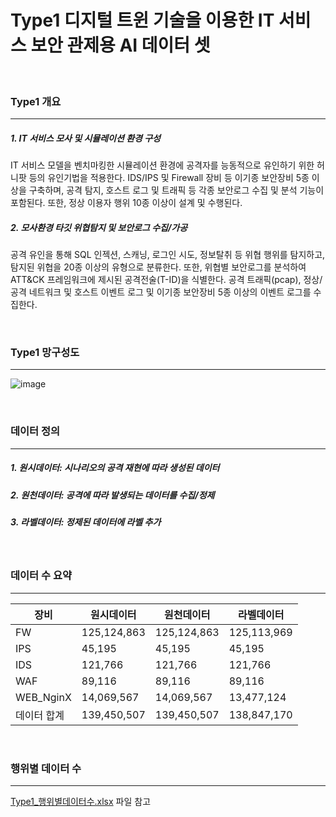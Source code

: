 # Type1 디지털 트윈 기술을 이용한 IT 서비스 보안 관제용 AI 데이터 셋

<br>

### Type1 개요
-----
##### 1. IT 서비스 모사 및 시뮬레이션 환경 구성
IT 서비스 모델을 벤치마킹한 시뮬레이션 환경에 공격자를 능동적으로 유인하기 위한 허니팟 등의 유인기법을 적용한다. IDS/IPS 및 Firewall 장비 등 이기종 보안장비 5종 이상을 구축하며, 공격 탐지, 호스트 로그 및 트래픽 등 각종 보안로그 수집 및 분석 기능이 포함된다. 또한, 정상 이용자 행위 10종 이상이 설계 및 수행된다.
##### 2. 모사환경 타깃 위협탐지 및 보안로그 수집/가공
공격 유인을 통해 SQL 인젝션, 스캐닝, 로그인 시도, 정보탈취 등 위협 행위를 탐지하고, 탐지된 위협을 20종 이상의 유형으로 분류한다. 또한, 위협별 보안로그를 분석하여 ATT&CK 프레임워크에 제시된 공격전술(T-ID)을 식별한다. 공격 트래픽(pcap), 정상/공격 네트워크 및 호스트 이벤트 로그 및 이기종 보안장비 5종 이상의 이벤트 로그를 수집한다.

<br>

### Type1 망구성도
-----
![image](https://user-images.githubusercontent.com/44902157/218399684-ab176b81-a5d3-4a6f-a275-35485f8cf18e.png)

<br>

### 데이터 정의
-----
##### 1. 원시데이터: 시나리오의 공격 재현에 따라 생성된 데이터
##### 2. 원천데이터: 공격에 따라 발생되는 데이터를 수집/정제
##### 3. 라벨데이터: 정제된 데이터에 라벨 추가

<br>

### 데이터 수 요약
-----
|장비|원시데이터|원천데이터|라벨데이터|
|------|------|------|------|
|FW|125,124,863|125,124,863|125,113,969|
|IPS|45,195|45,195|45,195|
|IDS|121,766|121,766|121,766|
|WAF|89,116|89,116|89,116|
|WEB_NginX|14,069,567|14,069,567|13,477,124|
|데이터 합계|139,450,507|139,450,507|138,847,170|

<br>

### 행위별 데이터 수
-----
[Type1_행위별데이터수.xlsx](https://github.com/choiwb/2022-KISA-Dataset/blob/a20c783a8aa6566dbf7bf84db0b22a493722152f/Type1/Type1_%ED%96%89%EC%9C%84%EB%B3%84%EB%8D%B0%EC%9D%B4%ED%84%B0%EC%88%98.xlsx) 파일 참고
